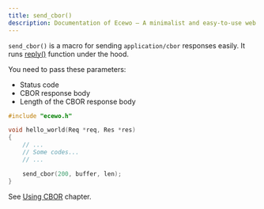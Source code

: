 ```yaml
---
title: send_cbor()
description: Documentation of Ecewo — A minimalist and easy-to-use web framework for C
---
```


`send_cbor()` is a macro for sending `application/cbor` responses easily. It runs [reply()](/api/reply) function under the hood.

You need to pass these parameters:
- Status code
- CBOR response body
- Length of the CBOR response body

```c
#include "ecewo.h"

void hello_world(Req *req, Res *res)
{
    // ...
    // Some codes...
    // ...

    send_cbor(200, buffer, len);
}
```

See [Using CBOR](/examples/using-cbor/) chapter.